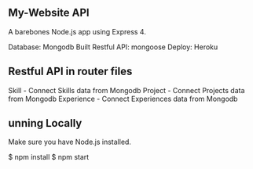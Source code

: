 ## My-Website API
A barebones Node.js app using Express 4.

Database: Mongodb
Built Restful API: mongoose
Deploy: Heroku

## Restful API in router files
Skill - Connect Skills data from Mongodb
Project - Connect Projects data from Mongodb
Experience - Connect Experiences data from Mongodb

## unning Locally
Make sure you have Node.js installed.

$ npm install
$ npm start
